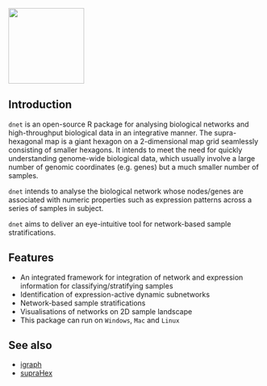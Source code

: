 <a href="index.html"><IMG src="dnet_logo.png" height="150px" id="logo"></a>

## Introduction

`dnet` is an open-source R package for analysing biological networks and high-throughput biological data in an integrative manner. The supra-hexagonal map is a giant hexagon on a 2-dimensional map grid seamlessly consisting of smaller hexagons. It intends to meet the need for quickly understanding genome-wide biological data, which usually involve a large number of genomic coordinates (e.g. genes) but a much smaller number of samples. 

`dnet` intends to analyse the biological network whose nodes/genes are associated with numeric properties such as expression patterns across a series of samples in subject.

`dnet` aims to deliver an eye-intuitive tool for network-based sample stratifications.

## Features

* An integrated framework for integration of network and expression information for classifying/stratifying samples
* Identification of expression-active dynamic subnetworks
* Network-based sample stratifications 
* Visualisations of networks on 2D sample landscape
* This package can run on `Windows`, `Mac` and `Linux`

## See also

* [igraph](http://igraph.sourceforge.net)
* [supraHex](http://supfam.org/supraHex)

